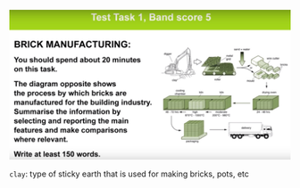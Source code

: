 ![Part1Band5](https://github.com/josdoaitran/LearningEnglishEverything/blob/master/IELTS/Writing/SimpleEssay/Part1Band5.jpg)

`clay`: type of sticky earth that is used for making bricks, pots, etc
